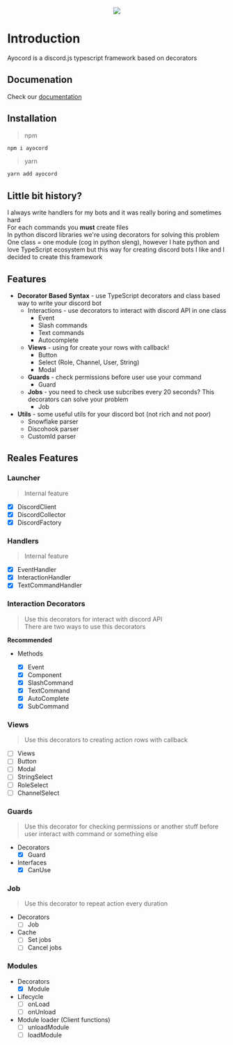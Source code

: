 <div align="center">
  <a href="https://www.ayocord.tech/">
    <img src="https://imgur.com/mCLyhj2.png">
  </a>
</div>

# Introduction

Ayocord is a discord.js typescript framework based on decorators

## Documenation

Check our <a href="https://www.ayocord.tech/docs/">documentation</a>

## Installation

> npm

```bash
npm i ayocord
```

> yarn

```bash
yarn add ayocord
```

## Little bit history?

I always write handlers for my bots and it was really boring and sometimes hard <br>
For each commands you **must** create files <br>
In python discord libraries we're using decorators for solving this problem <br>
One class = one module (cog in python sleng), however I hate python and love TypeScript ecosystem but this way for creating discord bots I like and I decided to create this framework <br>
## Features

- **Decorator Based Syntax** - use TypeScript decorators and class based way to write your discord bot
  - Interactions - use decorators to interact with discord API in one class
    - Event
    - Slash commands
    - Text commands
    - Autocomplete
  - **Views** - using for create your rows with callback!
    - Button
    - Select (Role, Channel, User, String)
    - Modal
  - **Guards** - check permissions before user use your command
    - Guard
  - **Jobs** - you need to check use subcribes every 20 seconds? This decorators can solve your problem
    - Job
- **Utils** - some useful utils for your discord bot (not rich and not poor)
  - Snowflake parser
  - Discohook parser
  - CustomId parser

## Reales Features

### Launcher

> Internal feature

- [x] DiscordClient
- [x] DiscordCollector
- [x] DiscordFactory

### Handlers

> Internal feature

- [x] EventHandler
- [x] InteractionHandler
- [x] TextCommandHandler

### Interaction Decorators

> Use this decorators for interact with discord API <br>
> There are two ways to use this decorators

**Recommended**

- Methods

  - [x] Event
  - [x] Component
  - [x] SlashCommand
  - [x] TextCommand
  - [x] AutoComplete
  - [x] SubCommand

### Views

> Use this decorators to creating action rows with callback

- [ ] Views
- [ ] Button
- [ ] Modal
- [ ] StringSelect
- [ ] RoleSelect
- [ ] ChannelSelect

### Guards

> Use this decorator for checking permissions or another stuff before user interact with command or something else

- Decorators
  - [x] Guard
- Interfaces
  - [x] CanUse

### Job

> Use this decorator to repeat action every duration

- Decorators
  - [ ] Job
- Cache
  - [ ] Set jobs
  - [ ] Cancel jobs

### Modules

- Decorators
  - [x] Module
- Lifecycle
  - [ ] onLoad
  - [ ] onUnload
- Module loader (Client functions)
  - [ ] unloadModule
  - [ ] loadModule

